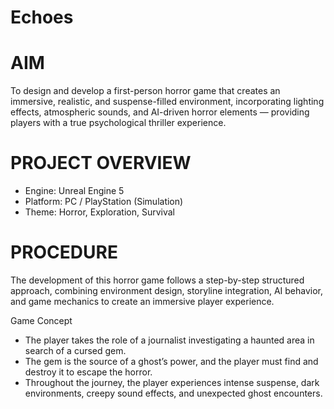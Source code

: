 # Echoes
# AIM

To design and develop a first-person horror game that creates an immersive, realistic, and suspense-filled environment, incorporating lighting effects, atmospheric sounds, and AI-driven horror elements — providing players with a true psychological thriller experience.

# PROJECT OVERVIEW

* Engine: Unreal Engine 5
* Platform: PC / PlayStation (Simulation)
* Theme: Horror, Exploration, Survival

# PROCEDURE

The development of this horror game follows a step-by-step structured approach, combining environment design, storyline integration, AI behavior, and game mechanics to create an immersive player experience.

Game Concept

* The player takes the role of a journalist investigating a haunted area in search of a cursed gem.
* The gem is the source of a ghost’s power, and the player must find and destroy it to escape the horror.
* Throughout the journey, the player experiences intense suspense, dark environments, creepy sound effects, and unexpected ghost encounters.
